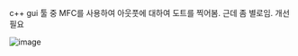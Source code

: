 c++ gui 툴 중 MFC를 사용하여 아웃풋에 대하여 도트를 찍어봄. 근데 좀 별로임. 개선 필요

![image](https://user-images.githubusercontent.com/37788658/127765215-26bee935-276a-488e-b6c4-744790eac312.png)
